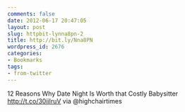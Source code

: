 ```yaml
---
comments: false
date: 2012-06-17 20:47:05
layout: post
slug: httpbit-lynna8pn-2
title: http://bit.ly/Nna8PN
wordpress_id: 2676
categories:
- Bookmarks
tags:
- from-twitter
---
```


12 Reasons Why Date Night Is Worth that Costly Babysitter http://t.co/30iiIruV via @highchairtimes
